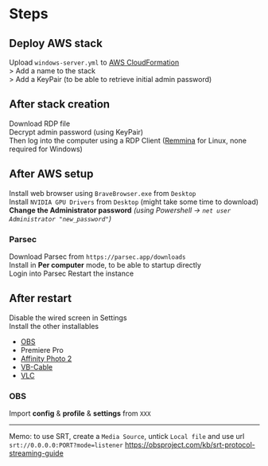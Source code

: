 # Steps

## Deploy AWS stack
Upload `windows-server.yml` to [AWS CloudFormation](https://aws.amazon.com/fr/cloudformation/)  
\> Add a name to the stack  
\> Add a KeyPair (to be able to retrieve initial admin password)


## After stack creation
Download RDP file  
Decrypt admin password (using KeyPair)  
Then log into the computer using a RDP Client ([Remmina](https://remmina.org/) for Linux, none required for Windows)  


## After AWS setup
Install web browser using `BraveBrowser.exe` from `Desktop`  
Install `NVIDIA GPU Drivers` from `Desktop` (might take some time to download)  
**Change the Administrator password** *(using Powershell -> `net user Administrator "new_password"`)*

### Parsec
Download Parsec from `https://parsec.app/downloads`  
Install in **Per computer** mode, to be able to startup directly  
Login into Parsec
Restart the instance


## After restart 
Disable the wired screen in Settings  
Install the other installables
- [OBS](https://obsproject.com/download)
- Premiere Pro
- [Affinity Photo 2](https://store.serif.com/en-us/update/windows/photo/2/)
- [VB-Cable](https://vb-audio.com/Cable/)
- [VLC](https://images.videolan.org/vlc/)

### OBS
Import **config** & **profile** & **settings** from `XXX`

---

Memo: to use SRT, create a `Media Source`, untick `Local file` and use url `srt://0.0.0.0:PORT?mode=listener`
https://obsproject.com/kb/srt-protocol-streaming-guide

